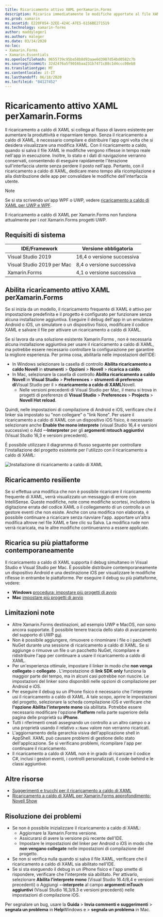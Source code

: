 ```yaml
---
title: Ricaricamento attivo XAML perXamarin.Forms
description: Ricarica immediatamente le modifiche apportate al file XAML nell'applicazione in esecuzione, in modo da non dover compilare il Xamarin.Forms progetto dopo ogni modifica del codice XAML.
ms.prod: xamarin
ms.assetid: E220F054-32EE-424C-A7E5-6156BE271519
ms.technology: xamarin-forms
author: maddyleger1
ms.author: maleger
ms.date: 03/14/2020
no-loc:
- Xamarin.Forms
- Xamarin.Essentials
ms.openlocfilehash: 0655739c95ba58b8d93aae6d3987d54bd0582c7b
ms.sourcegitcommit: 32d2476a5f9016baa231b7471c88c1d4ccc08eb8
ms.translationtype: MT
ms.contentlocale: it-IT
ms.lasthandoff: 06/18/2020
ms.locfileid: "84127452"
---
```

# <a name="xaml-hot-reload-for-xamarinforms"></a>Ricaricamento attivo XAML perXamarin.Forms

Il ricaricamento a caldo di XAML si collega al flusso di lavoro esistente per aumentare la produttività e risparmiare tempo. Senza il ricaricamento a caldo di XAML, è necessario compilare e distribuire l'app ogni volta che si desidera visualizzare una modifica XAML. Con il ricaricamento a caldo, quando si salva il file XAML le modifiche vengono riflesse in tempo reale nell'app in esecuzione. Inoltre, lo stato e i dati di navigazione verranno conservati, consentendo di eseguire rapidamente l'iterazione sull'interfaccia utente senza perdere il posto nell'app. Pertanto, con il ricaricamento a caldo di XAML, dedicare meno tempo alla ricompilazione e alla distribuzione delle app per convalidare le modifiche dell'interfaccia utente.

> [!NOTE]
> Se si sta scrivendo un'app WPF o UWP, vedere [ricaricamento a caldo di XAML per UWP e WPF](/visualstudio/debugger/xaml-hot-reload).
>
> Il ricaricamento a caldo di XAML per Xamarin.Forms non funziona attualmente per i _not_ Xamarin.Forms progetti UWP.

## <a name="system-requirements"></a>Requisiti di sistema

| IDE/Framework | Versione obbligatoria |
|------|------------------|
|Visual Studio 2019 | 16,4 o versione successiva
Visual Studio 2019 per Mac | 8,4 o versione successiva
Xamarin.Forms | 4,1 o versione successiva

## <a name="enable-xaml-hot-reload-for-xamarinforms"></a>Abilita ricaricamento attivo XAML perXamarin.Forms

Se si inizia da un modello, il ricaricamento frequente di XAML è attivo per impostazione predefinita e il progetto è configurato per funzionare senza alcuna installazione aggiuntiva. Eseguire il debug dell'app in un emulatore Android o iOS, un simulatore o un dispositivo fisico, modificare il codice XAML e salvare il file per attivare un ricaricamento a caldo di XAML.

Se si lavora da una soluzione esistente Xamarin.Forms , non è necessaria alcuna installazione aggiuntiva per usare il ricaricamento a caldo di XAML, ma potrebbe essere necessario controllare la configurazione per garantire la migliore esperienza. Per prima cosa, abilitarla nelle impostazioni dell'IDE:

* In Windows selezionare la casella di controllo **Abilita ricaricamento a caldo Novell** in **strumenti**  >  **Opzioni**  >  **Novell**  >  **ricarica a caldo**.
* In Mac, selezionare la casella di controllo **Abilita ricaricamento a caldo Novell** in **Visual Studio**  >  **Preferences**  >  **strumenti di preferenze di**Visual Studio per il  >  **ricaricamento a caldo di XAML**Novell.
  * Nelle versioni precedenti di Visual Studio per Mac, il menu si trova in progetti di preferenze di **Visual Studio**  >  **Preferences**  >  **Projects**  >  **Novell Hot reload**.

Quindi, nelle impostazioni di compilazione di Android e iOS, verificare che il linker sia impostato su "non collegare" o "link None". Per usare il ricaricamento a caldo di XAML con un dispositivo iOS fisico, è necessario selezionare anche **Enable the mono interprete** (visual Studio 16,4 e versioni successive) o Add **--Interpreter** per gli **argomenti mtouch aggiuntivi** (Visual Studio 16,3 e versioni precedenti).

È possibile utilizzare il diagramma di flusso seguente per controllare l'installazione del progetto esistente per l'utilizzo con il ricaricamento a caldo di XAML:

![Installazione di ricaricamento a caldo di XAML](hot-reload-images/hotreloadflowchart.png "Diagramma di flusso di installazione a caldo di XAML")

## <a name="resilient-reloading"></a>Ricaricamento resiliente

Se si effettua una modifica che non è possibile ricaricare il ricaricamento frequente di XAML, verrà visualizzato un messaggio di errore con IntelliSense. Queste modifiche, note come modifiche scortesi, includono la digitazione errata del codice XAML o il collegamento di un controllo a un gestore eventi che non esiste. Anche con una modifica non elaborata, è possibile continuare a ricaricare senza riavviare l'app. apportare un'altra modifica altrove nel file XAML e fare clic su Salva. La modifica rude non verrà ricaricata, ma le altre modifiche continueranno a essere applicate.

## <a name="reload-on-multiple-platforms-at-once"></a>Ricarica su più piattaforme contemporaneamente

Il ricaricamento a caldo di XAML supporta il debug simultaneo in Visual Studio e Visual Studio per Mac. È possibile distribuire contemporaneamente un dispositivo Android e una destinazione iOS per visualizzare le modifiche riflesse in entrambe le piattaforme. Per eseguire il debug su più piattaforme, vedere:
* **Windows** [procedura: impostare più progetti di avvio](https://docs.microsoft.com/visualstudio/ide/how-to-set-multiple-startup-projects?view=vs-2019)
* **Mac** [impostare più progetti di avvio](https://docs.microsoft.com/visualstudio/mac/set-startup-projects?view=vsmac-2019)

## <a name="known-limitations"></a>Limitazioni note

* Altre Xamarin.Forms destinazioni, ad esempio UWP e MacOS, *non* sono ancora supportate. È possibile tenere traccia dello stato di avanzamento del supporto di UWP [qui](https://developercommunity.visualstudio.com/idea/661682/xaml-hot-reload-for-xamarinforms-on-uwp.html).
* Non è possibile aggiungere, rimuovere o rinominare i file o i pacchetti NuGet durante una sessione di ricaricamento a caldo di XAML. Se si aggiunge o rimuove un file o un pacchetto NuGet, ricompilare e ridistribuire l'app per continuare a usare il ricaricamento a caldo di XAML.
* Per un'esperienza ottimale, impostare il linker in modo che **non venga collegato** o **collegato** . L'impostazione di **link SDK only** funziona la maggior parte del tempo, ma in alcuni casi potrebbe non riuscire. Le impostazioni del linker sono disponibili nelle opzioni di compilazione per Android e iOS.
* Per eseguire il debug su un iPhone fisico è necessario che l'interprete usi il ricaricamento a caldo di XAML. A tale scopo, aprire le impostazioni del progetto, selezionare la scheda compilazione iOS e verificare che **l'opzione Abilita l'interprete mono** sia abilitata. Potrebbe essere necessario modificare l'opzione **Platform** nella parte superiore della pagina delle proprietà su **iPhone**.
* Tutti i riferimenti creati assegnando un controllo a un altro campo o a una proprietà usando il relativo `x:Name` valore non verranno ricaricati.
* L'aggiornamento della gerarchia visiva dell'applicazione shell in AppShell. XAML può causare problemi di gestione dello stato dell'applicazione. Se si verificano problemi, ricompilare l'app per continuare il ricaricamento.
* Il ricaricamento a caldo di XAML non è in grado di ricaricare il codice C#, inclusi i gestori eventi, i controlli personalizzati, il code-behind e le classi aggiuntive.

## <a name="more-resources"></a>Altre risorse

* [Suggerimenti e trucchi per il ricaricamento a caldo di XAML](https://devblogs.microsoft.com/xamarin/tips-tricks-xaml-hot-reload/)
* [Ricaricamento a caldo di XAML per Xamarin.Forms approfondimento: Novell Show](https://www.youtube.com/watch?v=crhjjPjzknk)

## <a name="troubleshooting"></a>Risoluzione dei problemi

* Se non è possibile inizializzare il ricaricamento a caldo di XAML:
  * Aggiornare la Xamarin.Forms versione.
  * Assicurarsi di avere la versione più recente dell'IDE.
  * Impostare le impostazioni del linker per Android o iOS in modo che **non vengano collegate** nelle impostazioni di compilazione del progetto.
* Se non si verifica nulla quando si salva il file XAML, verificare che il ricaricamento a caldo di XAML sia abilitato nell'IDE.
* Se si sta eseguendo il debug in un iPhone fisico e l'app smette di rispondere, verificare che l'interprete sia abilitato. Per attivarlo, selezionare **Abilita l'interprete mono** (Visual Studio 16.4/8,4 e versioni precedenti) o Aggiungi **--interprete** al campo **argomenti mTouch aggiuntivi** (Visual Studio 16,3/8.3 e versioni precedenti) nelle impostazioni di compilazione iOS.

Per segnalare un bug, usare la **Guida**  >  **Invia commenti e suggerimenti**  >  **segnala un problema** in **Help**Windows e  >  **segnala un problema** in Mac.
